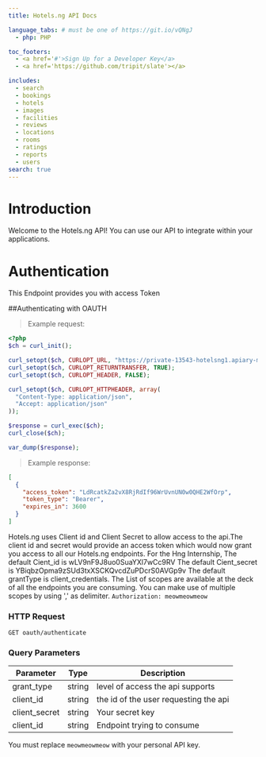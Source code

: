 ```yaml
---
title: Hotels.ng API Docs

language_tabs: # must be one of https://git.io/vQNgJ
  - php: PHP

toc_footers:
  - <a href='#'>Sign Up for a Developer Key</a>
  - <a href='https://github.com/tripit/slate'></a>

includes:
  - search
  - bookings
  - hotels
  - images
  - facilities
  - reviews
  - locations
  - rooms
  - ratings
  - reports
  - users
search: true
---
```


# Introduction

Welcome to the Hotels.ng API! You can use our API to integrate within your applications.

# Authentication

This Endpoint provides you with access Token

##Authenticating with OAUTH

> Example request:

```php
<?php
$ch = curl_init();

curl_setopt($ch, CURLOPT_URL, "https://private-13543-hotelsng1.apiary-mock.com/oauth/authenticate?grant_type=&client_id=&client_secret=&scope=");
curl_setopt($ch, CURLOPT_RETURNTRANSFER, TRUE);
curl_setopt($ch, CURLOPT_HEADER, FALSE);

curl_setopt($ch, CURLOPT_HTTPHEADER, array(
  "Content-Type: application/json",
  "Accept: application/json"
));

$response = curl_exec($ch);
curl_close($ch);

var_dump($response);
```

> Example response:

```json
[
  {
    "access_token": "LdRcatkZa2vX8RjRdIf96WrUvnUN0w0QHE2WfOrp",
    "token_type": "Bearer",
    "expires_in": 3600
  }
]
```

<!--
```python
import kittn

api = kittn.authorize('meowmeowmeow')
```

```shell
# With shell, you can just pass the correct header with each request
curl "api_endpoint_here"
  -H "Authorization: meowmeowmeow"
```

```javascript
const kittn = require('kittn');

let api = kittn.authorize('meowmeowmeow');
``` -->

Hotels.ng uses Client id and Client Secret to allow access to the api.The client id and secret would provide an access token which would now grant you access to all our Hotels.ng endpoints. 
For the Hng Internship,
The default Cient_id is wLV9nF9J8uo0SuaYXl7wCc9RV
The default Cient_secret is YBiqbzOpma9zSUd3txXSCKQvcdZuPDcrS0AVGp9v 
The default grantType is client_credentials.
The List of scopes are available at the deck of all the endpoints you are consuming. 
You can make use of multiple scopes by using ',' as delimiter.
`Authorization: meowmeowmeow`

### HTTP Request

`GET oauth/authenticate`

### Query Parameters

Parameter | Type | Description
--------- | ------- | -----------
grant_type| string|level of access the api supports 
client_id | string |the id of the user requesting the api
client_secret | string |Your secret key
client_id | string |Endpoint trying to consume

<aside class="notice">
You must replace <code>meowmeowmeow</code> with your personal API key.
</aside>

<!--# Kittens

## Get All Kittens

```ruby
require 'kittn'

api = Kittn::APIClient.authorize!('meowmeowmeow')
api.kittens.get
```

```python
import kittn

api = kittn.authorize('meowmeowmeow')
api.kittens.get()
```

```shell
curl "http://example.com/api/kittens"
  -H "Authorization: meowmeowmeow"
```

```javascript
const kittn = require('kittn');

let api = kittn.authorize('meowmeowmeow');
let kittens = api.kittens.get();
```

> The above command returns JSON structured like this:

```json
[
  {
    "id": 1,
    "name": "Fluffums",
    "breed": "calico",
    "fluffiness": 6,
    "cuteness": 7
  },
  {
    "id": 2,
    "name": "Max",
    "breed": "unknown",
    "fluffiness": 5,
    "cuteness": 10
  }
]
```

This endpoint retrieves all kittens.

### HTTP Request

`GET http://example.com/api/kittens`

### Query Parameters

Parameter | Default | Description
--------- | ------- | -----------
include_cats | false | If set to true, the result will also include cats.
available | true | If set to false, the result will include kittens that have already been adopted.

<aside class="success">
Remember — a happy kitten is an authenticated kitten!
</aside>

## Get a Specific Kitten

```ruby
require 'kittn'

api = Kittn::APIClient.authorize!('meowmeowmeow')
api.kittens.get(2)
```

```python
import kittn

api = kittn.authorize('meowmeowmeow')
api.kittens.get(2)
```

```shell
curl "http://example.com/api/kittens/2"
  -H "Authorization: meowmeowmeow"
```

```javascript
const kittn = require('kittn');

let api = kittn.authorize('meowmeowmeow');
let max = api.kittens.get(2);
```

> The above command returns JSON structured like this:

```json
{
  "id": 2,
  "name": "Max",
  "breed": "unknown",
  "fluffiness": 5,
  "cuteness": 10
}
```

This endpoint retrieves a specific kitten.

<aside class="warning">Inside HTML code blocks like this one, you can't use Markdown, so use <code>&lt;code&gt;</code> blocks to denote code.</aside>

### HTTP Request

`GET http://example.com/kittens/<ID>`

### URL Parameters

Parameter | Description
--------- | -----------
ID | The ID of the kitten to retrieve

## Delete a Specific Kitten

```ruby
require 'kittn'

api = Kittn::APIClient.authorize!('meowmeowmeow')
api.kittens.delete(2)
```

```python
import kittn

api = kittn.authorize('meowmeowmeow')
api.kittens.delete(2)
```

```shell
curl "http://example.com/api/kittens/2"
  -X DELETE
  -H "Authorization: meowmeowmeow"
```

```javascript
const kittn = require('kittn');

let api = kittn.authorize('meowmeowmeow');
let max = api.kittens.delete(2);
```

> The above command returns JSON structured like this:

```json
{
  "id": 2,
  "deleted" : ":("
}
```

This endpoint retrieves a specific kitten.

### HTTP Request

`DELETE http://example.com/kittens/<ID>`

### URL Parameters

Parameter | Description
--------- | -----------
ID | The ID of the kitten to delete-->

